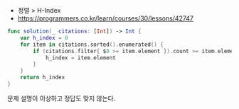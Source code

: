 * 정렬 > H-Index
* https://programmers.co.kr/learn/courses/30/lessons/42747 

```swift
func solution(_ citations: [Int]) -> Int {
    var h_index = 0
    for item in citations.sorted().enumerated() {
        if (citations.filter{ $0 >= item.element }).count >= item.element {
            h_index = item.element
        }
    }
    return h_index
}
```

문제 설명이 이상하고 정답도 맞지 않는다.
